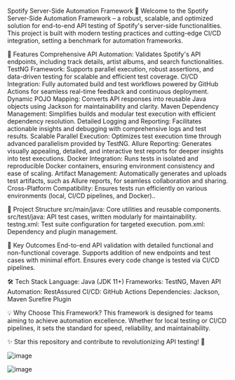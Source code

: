 Spotify Server-Side Automation Framework 🎵
Welcome to the Spotify Server-Side Automation Framework – a robust, scalable, and optimized solution for end-to-end API testing of Spotify's server-side functionalities. This project is built with modern testing practices and cutting-edge CI/CD integration, setting a benchmark for automation frameworks.

🚀 Features
Comprehensive API Automation: Validates Spotify's API endpoints, including track details, artist albums, and search functionalities.
TestNG Framework: Supports parallel execution, robust assertions, and data-driven testing for scalable and efficient test coverage.
CI/CD Integration: Fully automated build and test workflows powered by GitHub Actions for seamless real-time feedback and continuous deployment.
Dynamic POJO Mapping: Converts API responses into reusable Java objects using Jackson for maintainability and clarity.
Maven Dependency Management: Simplifies builds and modular test execution with efficient dependency resolution.
Detailed Logging and Reporting: Facilitates actionable insights and debugging with comprehensive logs and test results.
Scalable Parallel Execution: Optimizes test execution time through advanced parallelism provided by TestNG.
Allure Reporting: Generates visually appealing, detailed, and interactive test reports for deeper insights into test executions.
Docker Integration: Runs tests in isolated and reproducible Docker containers, ensuring environment consistency and ease of scaling.
Artifact Management: Automatically generates and uploads test artifacts, such as Allure reports, for seamless collaboration and sharing.
Cross-Platform Compatibility: Ensures tests run efficiently on various environments (local, CI/CD pipelines, and Docker)..

📂 Project Structure
src/main/java: Core utilities and reusable components.
src/test/java: API test cases, written modularly for maintainability.
testng.xml: Test suite configuration for targeted execution.
pom.xml: Dependency and plugin management.


🎯 Key Outcomes
End-to-end API validation with detailed functional and non-functional coverage.
Supports addition of new endpoints and test cases with minimal effort.
Ensures every code change is tested via CI/CD pipelines.

🛠️ Tech Stack
Language: Java (JDK 11+)
Frameworks: TestNG, Maven
API Automation: RestAssured
CI/CD: GitHub Actions
Dependencies: Jackson, Maven Surefire Plugin

💡 Why Choose This Framework?
This framework is designed for teams aiming to achieve automation excellence. Whether for local testing or CI/CD pipelines, it sets the standard for speed, reliability, and maintainability.

✨ Star this repository and contribute to revolutionizing API testing! 🎉

![image](https://github.com/user-attachments/assets/eebe0a3c-ef54-4bd9-9232-33a8a955c45b)

![image](https://github.com/user-attachments/assets/f6295766-b626-43ae-81a2-c3a60451717a)



